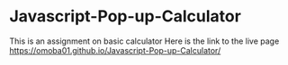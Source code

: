 # Javascript-Pop-up-Calculator
 This is an assignment on basic calculator
Here is the link to the live page  https://omoba01.github.io/Javascript-Pop-up-Calculator/
